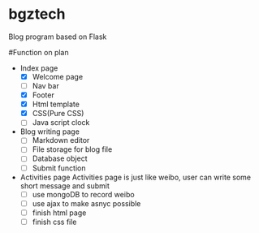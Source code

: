 # bgztech
Blog program based on Flask


#Function on plan
- Index page
  - [x] Welcome page
  - [ ] Nav bar
  - [x] Footer
  - [x] Html template
  - [x] CSS(Pure CSS)
  - [ ] Java script clock
- Blog writing page
  - [ ] Markdown editor
  - [ ] File storage for blog file
  - [ ] Database object
  - [ ] Submit function
- Activities page
  Activities page is just like weibo, user can write some short message and submit
  - [ ] use mongoDB to record weibo
  - [ ] use ajax to make asnyc possible
  - [ ] finish html page
  - [ ] finish css file